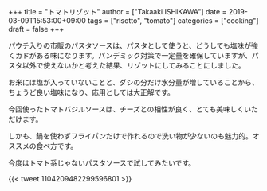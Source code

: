 +++
title = "トマトリゾット"
author = ["Takaaki ISHIKAWA"]
date = 2019-03-09T15:53:00+09:00
tags = ["risotto", "tomato"]
categories = ["cooking"]
draft = false
+++

パウチ入りの市販のパスタソースは、パスタとして使うと、どうしても塩味が強くカドがある味になります。パンデミック対策で一定量を確保していますが、パスタ以外で使えないかと考えた結果、リゾットにしてみることにしました。

お米には塩が入っていないことと、ダシの分だけ水分量が増していることから、ちょうど良い塩味になり、応用としては大正解です。

今回使ったトマトバジルソースは、チーズとの相性が良く、とても美味しくいただけます。

しかも、鍋を使わずフライパンだけで作れるので洗い物が少ないのも魅力的。オススメの食べ方です。

今度はトマト系じゃないパスタソースで試してみたいです。

{{< tweet 1104209482299596801 >}}
